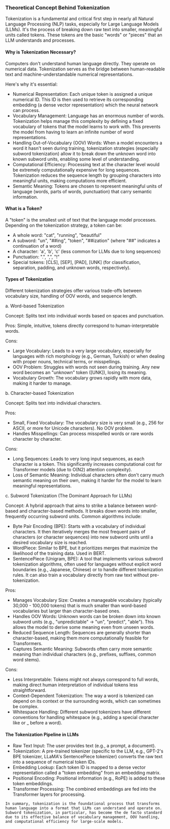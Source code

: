 ### Theoretical Concept Behind Tokenization

Tokenization is a fundamental and critical first step in nearly all Natural Language Processing (NLP) tasks, especially for Large Language Models (LLMs). It's the process of breaking down raw text into smaller, meaningful units called tokens. These tokens are the basic "words" or "pieces" that an LLM understands and processes.

#### Why is Tokenization Necessary?

Computers don't understand human language directly. They operate on numerical data. Tokenization serves as the bridge between human-readable text and machine-understandable numerical representations.

Here's why it's essential:

- Numerical Representation: Each unique token is assigned a unique numerical ID. This ID is then used to retrieve its corresponding embedding (a dense vector representation) which the neural network can process.
- Vocabulary Management: Language has an enormous number of words. Tokenization helps manage this complexity by defining a fixed vocabulary of tokens that the model learns to work with. This prevents the model from having to learn an infinite number of word representations.
- Handling Out-of-Vocabulary (OOV) Words: When a model encounters a word it hasn't seen during training, tokenization strategies (especially subword tokenization) allow it to break down the unknown word into known subword units, enabling some level of understanding.
- Computational Efficiency: Processing text at the character level would be extremely computationally expensive for long sequences. Tokenization reduces the sequence length by grouping characters into meaningful units, making computations more efficient.
- Semantic Meaning: Tokens are chosen to represent meaningful units of language (words, parts of words, punctuation) that carry semantic information.

#### What is a Token?

A "token" is the smallest unit of text that the language model processes. Depending on the tokenization strategy, a token can be:

- A whole word: "cat", "running", "beautiful"
- A subword: "un", "##ing", "token", "##ization" (where "##" indicates a continuation of a word)
- A character: 'a', 'b', 'c' (less common for LLMs due to long sequences)
- Punctuation: ".", ",", "!"
- Special tokens: [CLS], [SEP], [PAD], [UNK] (for classification, separation, padding, and unknown words, respectively).

#### Types of Tokenization

Different tokenization strategies offer various trade-offs between vocabulary size, handling of OOV words, and sequence length.

a. Word-based Tokenization

Concept: Splits text into individual words based on spaces and punctuation.

Pros: Simple, intuitive, tokens directly correspond to human-interpretable words.

Cons:
- Large Vocabulary: Leads to a very large vocabulary, especially for languages with rich morphology (e.g., German, Turkish) or when dealing with proper nouns, technical terms, or misspellings.
- OOV Problem: Struggles with words not seen during training. Any new word becomes an "unknown" token ([UNK]), losing its meaning.
- Vocabulary Growth: The vocabulary grows rapidly with more data, making it harder to manage.

b. Character-based Tokenization

Concept: Splits text into individual characters.

Pros:
- Small, Fixed Vocabulary: The vocabulary size is very small (e.g., 256 for ASCII, or more for Unicode characters). No OOV problem.
- Handles Misspellings: Can process misspelled words or rare words character by character.

Cons:
- Long Sequences: Leads to very long input sequences, as each character is a token. This significantly increases computational cost for Transformer models (due to O(N2) attention complexity).
- Loss of Semantic Meaning: Individual characters often don't carry much semantic meaning on their own, making it harder for the model to learn meaningful representations.

c. Subword Tokenization (The Dominant Approach for LLMs)

Concept: A hybrid approach that aims to strike a balance between word-based and character-based methods. It breaks down words into smaller, frequently occurring subword units. Common algorithms include:

- Byte Pair Encoding (BPE): Starts with a vocabulary of individual characters. It then iteratively merges the most frequent pairs of characters (or character sequences) into new subword units until a desired vocabulary size is reached.
- WordPiece: Similar to BPE, but it prioritizes merges that maximize the likelihood of the training data. Used in BERT.
- SentencePiece (Unigram, BPE): A tool that implements various subword tokenization algorithms, often used for languages without explicit word boundaries (e.g., Japanese, Chinese) or to handle different tokenization rules. It can also train a vocabulary directly from raw text without pre-tokenization.

Pros:
- Manages Vocabulary Size: Creates a manageable vocabulary (typically 30,000 - 100,000 tokens) that is much smaller than word-based vocabularies but larger than character-based ones.
- Handles OOV Words: Unknown words can be broken down into known subword units (e.g., "unpredictable" -> "un", "predict", "able"). This allows the model to derive some meaning even from unseen words.
- Reduced Sequence Length: Sequences are generally shorter than character-based, making them more computationally feasible for Transformers.
- Captures Semantic Meaning: Subwords often carry more semantic meaning than individual characters (e.g., prefixes, suffixes, common word stems).

Cons:
- Less Interpretable: Tokens might not always correspond to full words, making direct human interpretation of individual tokens less straightforward.
- Context-Dependent Tokenization: The way a word is tokenized can depend on its context or the surrounding words, which can sometimes be complex.
- Whitespace Handling: Different subword tokenizers have different conventions for handling whitespace (e.g., adding a special character like   or _ before a word).

#### The Tokenization Pipeline in LLMs

- Raw Text Input: The user provides text (e.g., a prompt, a document).
- Tokenization: A pre-trained tokenizer (specific to the LLM, e.g., GPT-2's BPE tokenizer, LLaMA's SentencePiece tokenizer) converts the raw text into a sequence of numerical token IDs.
- Embedding Lookup: Each token ID is mapped to a dense vector representation called a "token embedding" from an embedding matrix.
- Positional Encoding: Positional information (e.g., RoPE) is added to these token embeddings.
- Transformer Processing: The combined embeddings are fed into the Transformer layers for processing.

```text
In summary, tokenization is the foundational process that transforms human language into a format that LLMs can understand and operate on. Subword tokenization, in particular, has become the de facto standard due to its effective balance of vocabulary management, OOV handling, and computational efficiency for large-scale models.
```